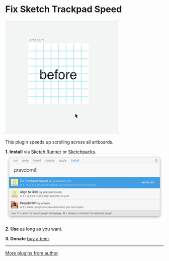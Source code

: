 # Fix Sketch Trackpad Speed

![preview](gif.gif)

This plugin speeds up scrolling across all artboards.

**1. Install** via [Sketch Runner](http://sketchrunner.com) or [Sketchpacks](https://sketchpacks.com/pravdomil/FixSketchTrackpadSpeed).
<img src="runner.png">

**2. Use** as long as you want.

**3. Donate** [buy a beer](https://www.paypal.com/cgi-bin/webscr?cmd=_s-xclick&hosted_button_id=BCL2X3AFQBAP2&item_name=Fix%20Sketch%20Trackpad%20Speed%20Beer).

----

[More plugins from author](https://pravdomil.com/#sketch).
